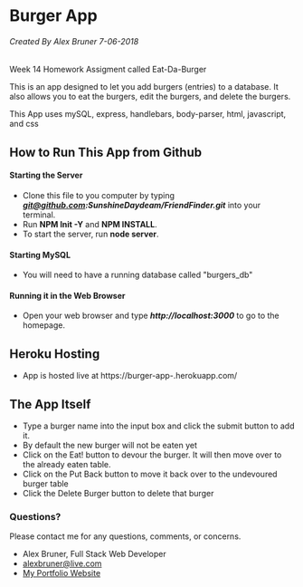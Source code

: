 # Burger App

###### Created By Alex Bruner 7-06-2018
Week 14 Homework Assigment called Eat-Da-Burger

This is an app designed to let you add burgers (entries) to a database.  It also allows you to eat the burgers, edit the burgers, and delete the burgers.

This App uses mySQL, express, handlebars, body-parser, html, javascript, and css

## How to Run This App from Github
#### 	Starting the Server
- Clone this file to you computer by typing ***git@github.com:SunshineDaydeam/FriendFinder.git*** into your terminal.
- Run **NPM Init -Y** and  **NPM INSTALL**.
- To start the server, run **node server**.

#### Starting MySQL
- You will need to have a running database called "burgers_db"
	
#### Running it in the Web Browser
- Open your web browser and type ***http://localhost:3000*** to go to the homepage.


## Heroku Hosting
- App is hosted live at https://burger-app-.herokuapp.com/
	
## The App Itself

- Type a burger name into the input box and click the submit button to add it.
- By default the new burger will not be eaten yet
- Click on the Eat! button to devour the burger.  It will then move over to the already eaten table.
- Click on the Put Back button to move it back over to the undevoured burger table
- Click the Delete Burger button to delete that burger
	
### Questions?
Please contact me for any questions, comments, or concerns.
- Alex Bruner, Full Stack Web Developer
- alexbruner@live.com
- [My Portfolio Website](https://sunshinedaydeam.github.io/MyPortfolio/index.html)
